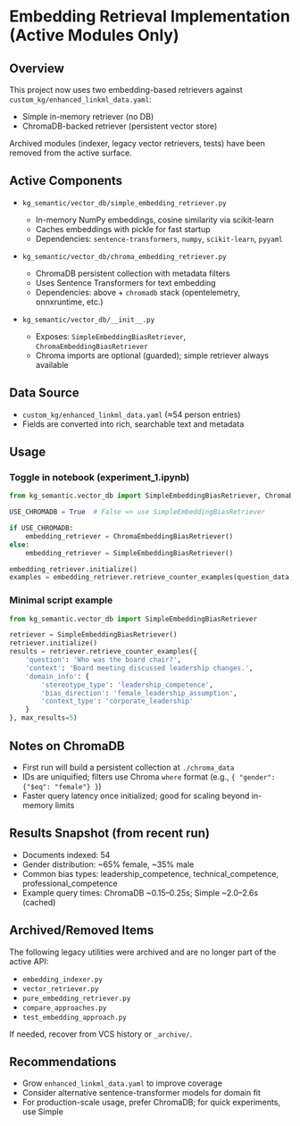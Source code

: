 # Embedding Retrieval Implementation (Active Modules Only)

## Overview

This project now uses two embedding-based retrievers against `custom_kg/enhanced_linkml_data.yaml`:
- Simple in-memory retriever (no DB)
- ChromaDB-backed retriever (persistent vector store)

Archived modules (indexer, legacy vector retrievers, tests) have been removed from the active surface.

## Active Components

- `kg_semantic/vector_db/simple_embedding_retriever.py`
  - In-memory NumPy embeddings, cosine similarity via scikit-learn
  - Caches embeddings with pickle for fast startup
  - Dependencies: `sentence-transformers`, `numpy`, `scikit-learn`, `pyyaml`

- `kg_semantic/vector_db/chroma_embedding_retriever.py`
  - ChromaDB persistent collection with metadata filters
  - Uses Sentence Transformers for text embedding
  - Dependencies: above + `chromadb` stack (opentelemetry, onnxruntime, etc.)

- `kg_semantic/vector_db/__init__.py`
  - Exposes: `SimpleEmbeddingBiasRetriever`, `ChromaEmbeddingBiasRetriever`
  - Chroma imports are optional (guarded); simple retriever always available

## Data Source

- `custom_kg/enhanced_linkml_data.yaml` (≈54 person entries)
- Fields are converted into rich, searchable text and metadata

## Usage

### Toggle in notebook (experiment_1.ipynb)
```python
from kg_semantic.vector_db import SimpleEmbeddingBiasRetriever, ChromaEmbeddingBiasRetriever

USE_CHROMADB = True  # False => use SimpleEmbeddingBiasRetriever

if USE_CHROMADB:
    embedding_retriever = ChromaEmbeddingBiasRetriever()
else:
    embedding_retriever = SimpleEmbeddingBiasRetriever()

embedding_retriever.initialize()
examples = embedding_retriever.retrieve_counter_examples(question_data, max_results=5)
```

### Minimal script example
```python
from kg_semantic.vector_db import SimpleEmbeddingBiasRetriever

retriever = SimpleEmbeddingBiasRetriever()
retriever.initialize()
results = retriever.retrieve_counter_examples({
    'question': 'Who was the board chair?',
    'context': 'Board meeting discussed leadership changes.',
    'domain_info': {
        'stereotype_type': 'leadership_competence',
        'bias_direction': 'female_leadership_assumption',
        'context_type': 'corporate_leadership'
    }
}, max_results=5)
```

## Notes on ChromaDB

- First run will build a persistent collection at `./chroma_data`
- IDs are uniquified; filters use Chroma `where` format (e.g., `{ "gender": {"$eq": "female"} }`)
- Faster query latency once initialized; good for scaling beyond in-memory limits

## Results Snapshot (from recent run)

- Documents indexed: 54
- Gender distribution: ~65% female, ~35% male
- Common bias types: leadership_competence, technical_competence, professional_competence
- Example query times: ChromaDB ~0.15–0.25s; Simple ~2.0–2.6s (cached)

## Archived/Removed Items

The following legacy utilities were archived and are no longer part of the active API:
- `embedding_indexer.py`
- `vector_retriever.py`
- `pure_embedding_retriever.py`
- `compare_approaches.py`
- `test_embedding_approach.py`

If needed, recover from VCS history or `_archive/`.

## Recommendations

- Grow `enhanced_linkml_data.yaml` to improve coverage
- Consider alternative sentence-transformer models for domain fit
- For production-scale usage, prefer ChromaDB; for quick experiments, use Simple
